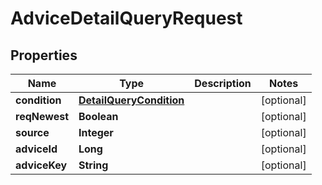 

# AdviceDetailQueryRequest


## Properties

Name | Type | Description | Notes
------------ | ------------- | ------------- | -------------
**condition** | [**DetailQueryCondition**](DetailQueryCondition.md) |  |  [optional]
**reqNewest** | **Boolean** |  |  [optional]
**source** | **Integer** |  |  [optional]
**adviceId** | **Long** |  |  [optional]
**adviceKey** | **String** |  |  [optional]



